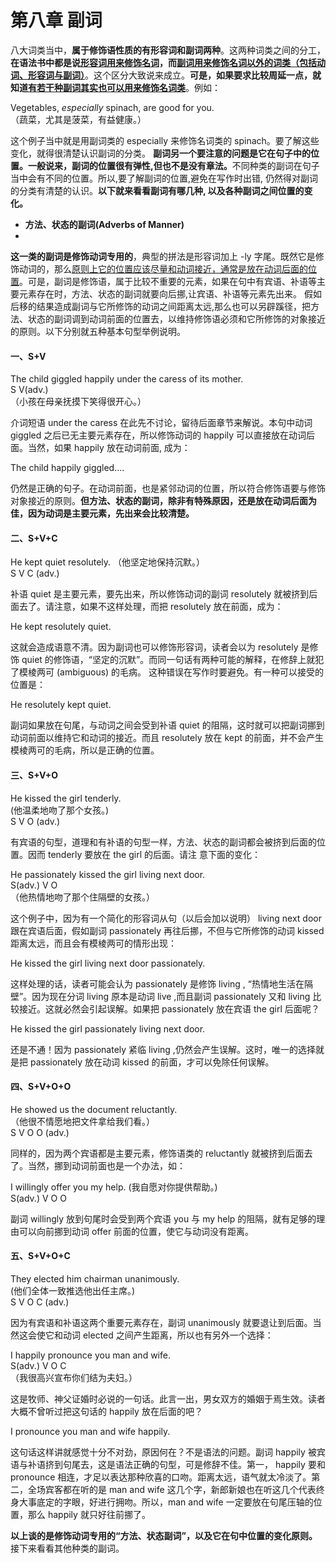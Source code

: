 # 第八章 副词

八大词类当中，**属于修饰语性质的有形容词和副词两种**。这两种词类之间的分工，<b>在语法书中都是说<u>形容词用来修饰名词</u>，而<u>副词用来修饰名词以外的词类（包括动词、形容词与副词）</u></b>。这个区分大致说来成立。<b>可是，如果要求比较周延一点，就知道<u>有若干种副词其实也可以用来修饰名词类</u></b>。例如：  
>  
Vegetables, <em>especially</em> spinach, are good for you.  
（蔬菜，尤其是菠菜，有益健康。）  

这个例子当中就是用副词类的 especially 来修饰名词类的 spinach。要了解这些变化，就得很清楚认识副词的分类。
<b>副词另**一个要注意的问题是它在句子中的位置**。一般说来，副词的位置很有弹性,但也不是没有章法。</b>不同种类的副词在句子当中会有不同的位置。所以,要了解副词的位置,避免在写作时出错, 仍然得对副词的分类有清楚的认识。<b>以下就来看看副词有哪几种, 以及各种副词之间位置的变化。</b>  

- **方法、状态的副词(Adverbs of Manner)**  
- 
<b>这一类的副词是修饰动词专用的</b>，典型的拼法是形容词加上 -ly 字尾。既然它是修饰动词的，那么<u>原则上它的位置应该尽量和动词接近，通常是放在动词后面的位置</u>。可是，副词是修饰语，属于比较不重要的元素，如果在句中有宾语、补语等主要元素存在时，方法、状态的副词就要向后挪,让宾语、补语等元素先出来。 假如后移的结果造成副词与它所修饰的动词之间距离太远,那么也可以另辟蹊径，把方法、状态的副词调到动词前面的位置去，以维持修饰语必须和它所修饰的对象接近的原则。以下分别就五种基本句型举例说明。

#### 一、S+V

>  
The child giggled happily under the caress of its mother.  
S V(adv.)    
（小孩在母亲抚摸下笑得很开心。）   

介词短语 under the caress 在此先不讨论，留待后面章节来解说。本句中动词 giggled 之后已无主要元素存在，所以修饰动词的  happily 可以直接放在动词后面。当然，如果 happily 放在动词前面, 成为：  
>  
The child happily giggled....  

仍然是正确的句子。在动词前面，也是紧邻动词的位置，所以符合修饰语要与修饰对象接近的原则。<b>但**方法、状态的副词**，除非有特殊原因，还是**放在动词后面为佳**，因为动词是主要元素，先出来会比较清楚。</b>

#### 二、S+V+C

>  
He kept quiet resolutely.  （他坚定地保持沉默。）  
S V C (adv.)  

补语 quiet 是主要元素，要先出来，所以修饰动词的副词 resolutely 就被挤到后面去了。请注意，如果不这样处理，而把 resolutely 放在前面，成为：  
>  
He kept resolutely quiet.  

这就会造成语意不清。因为副词也可以修饰形容词，读者会以为 resolutely 是修饰 quiet 的修饰语，“坚定的沉默”。而同一句话有两种可能的解释，在修辞上就犯了模棱两可 (ambiguous) 的毛病。 这种错误在写作时要避免。有一种可以接受的位置是：  
>  
He resolutely kept quiet.  

副词如果放在句尾，与动词之间会受到补语 quiet 的阻隔，这时就可以把副词挪到动词前面以维持它和动词的接近。而且  resolutely 放在 kept 的前面，并不会产生模棱两可的毛病，所以是正确的位置。

#### 三、S+V+O

>  
He kissed the girl tenderly.  
(他温柔地吻了那个女孩。)  
S V O (adv.)  

有宾语的句型，道理和有补语的句型一样，方法、状态的副词都会被挤到后面的位置。因而 tenderly 要放在 the girl 的后面。请注 意下面的变化：
>  
He passionately kissed the girl living next door.  
S(adv.) V O  
（他热情地吻了那个住隔壁的女孩。）  

这个例子中，因为有一个简化的形容词从句（以后会加以说明） living next door 跟在宾语后面，假如副词 passionately 再往后挪，不但与它所修饰的动词 kissed 距离太远，而且会有模棱两可的情形出现：
>  
He kissed the girl living next door passionately.  

这样处理的话，读者可能会认为 passionately 是修饰 living , “热情地生活在隔壁”。因为现在分词 living 原本是动词 live ,而且副词   passionately 又和 living 比较接近。这就必然会引起误解。如果把  passionately 放在宾语 the girl 后面呢？
>  
He kissed the girl passionately living next door.  

还是不通！因为 passionately 紧临 living ,仍然会产生误解。这时，唯一的选择就是把 passionately 放在动词 kissed 的前面，才可以免除任何误解。

#### 四、S+V+O+O

>  
He showed us the document reluctantly.  
（他很不情愿地把文件拿给我们看。）  
S V O O (adv.)  
  
同样的，因为两个宾语都是主要元素，修饰语类的 reluctantly 就被挤到后面去了。当然，挪到动词前面也是一个办法，如：
>  
I willingly offer you my help.   (我自愿对你提供帮助。)  
S(adv.) V O O  

副词 willingly 放到句尾时会受到两个宾语 you 与 my help 的阻隔，就有足够的理由可以向前挪到动词 offer 前面的位置，使它与动词没有距离。

#### 五、S+V+O+C


>  
They elected him chairman unanimously.  
(他们全体一致推选他出任主席。)   
S V O C (adv.)  
 
因为有宾语和补语这两个重要元素存在，副词 unanimously 就要退让到后面。当然这会使它和动词 elected 之间产生距离，所以也有另外一个选择：
>  
I happily pronounce you man and wife.  
S(adv.) V O C  
（我很高兴宣布你们结为夫妇。）  

这是牧师、神父证婚时必说的一句话。此言一出，男女双方的婚姻于焉生效。读者大概不曾听过把这句话的 happily 放在后面的吧？  
>  
I pronounce you man and wife happily.  

这句话这样讲就感觉十分不对劲，原因何在？不是语法的问题。副词 happily 被宾语与补语挤到句尾去，这是语法正确的句型，可是修辞不佳。第一， happily 要和 pronounce 相连，才足以表达那种欣喜的口吻。距离太远，语气就太冷淡了。第二，全场宾客都在听的是 man and wife 这几个字，新郎新娘也在听这几个代表终身大事底定的字眼，好进行拥吻。所以，man and wife 一定要放在句尾压轴的位置，那么 happily 就只好往前挪了。  

<b>以上谈的是**修饰动词专用的“方法、状态副词”**，以及它**在句中位置的变化原则**。</b>接下来看看其他种类的副词。
